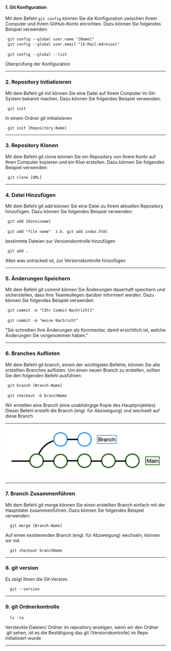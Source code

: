 #### 1. Git Konfiguration
Mit dem Befehl `git config` können Sie die Konfiguration zwischen Ihrem Computer und Ihrem GitHub-Konto einrichten. Dazu können Sie folgendes Beispiel verwenden:

     git config --global user.name "[Name]"
     git config --global user.email "[E-Mail-Adresse]"

     git config --global --list

Überprüfung der Konfiguration
        
---

### 2. Repository Initialisieren

Mit dem Befehl git init können Sie eine Datei auf Ihrem Computer im Git-System bekannt machen. Dazu können Sie folgendes Beispiel verwenden:

     git init

 In einem Ordner git initialisieren
 
     git init [Repository-Name]

----
### 3. Repository Klonen

Mit dem Befehl git clone können Sie ein Repository von Ihrem Konto auf Ihren Computer kopieren und ein Klon erstellen. Dazu können Sie folgendes Beispiel verwenden:

     git clone [URL]

---

### 4. Datei Hinzufügen

Mit dem Befehl git add können Sie eine Datei zu Ihrem aktuellen Repository hinzufügen. Dazu können Sie folgendes Beispiel verwenden:

     git add [Dateiname]

     git add "file name"  z.b. git add index.html

bestimmte Dateien zur Versionskontrolle hinzufügen
                
     git add .

  Alles was untracked ist, zur Versionskontrolle hinzufügen  

---


### 5. Änderungen Speichern

Mit dem Befehl git commit können Sie Änderungen dauerhaft speichern und sicherstellen, dass Ihre Teamkollegen darüber informiert werden. Dazu können Sie folgendes Beispiel verwenden:

     git commit -m "[Ihr Commit-Nachricht]"

     git commit -m "meine Nachricht"

"Sie schreiben Ihre Änderungen als Kommentar, damit ersichtlich ist, welche Änderungen Sie vorgenommen haben."

---     

### 6. Branches Auflisten

Mit dem Befehl git branch, einem der wichtigsten Befehle, können Sie alle erstellten Branches auflisten. Um einen neuen Branch zu erstellen, sollten Sie den folgenden Befehl ausführen:

     git branch [Branch-Name]

     git checkout -b branchName    

Wir erstellen eine Branch (eine unabhängige Kopie des Hauptprojektes)
Dieser Befehl erstellt die Branch (engl. für Abzweigung) und wechselt auf diese Branch    

---

![AlternativText](./image/branch.png)

---

### 7. Branch Zusammenführen

Mit dem Befehl git merge können Sie einen erstellten Branch einfach mit der Hauptdatei zusammenführen. Dazu können Sie folgendes Beispiel verwenden:

      git merge [Branch-Name]

Auf einen existierenden Branch (engl. für Abzweigung) wechseln, können wir mit 

      git checkout branchName

---

### 8. git version

Es zeigt Ihnen die Git-Version.

      git --version

---

### 9. git Ordnerkontrolle

      ls -la

Versteckte Dateien/ Ordner im repository anzeigen, wenn wir den Ordner .git sehen, ist es die Bestätigung das git (Versionskontrolle) im Repo initialisiert wurde  

---


